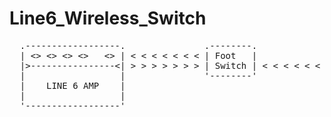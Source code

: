 # Line6_Wireless_Switch
<pre>
  .------------------.               .--------.
  | <> <> <> <>   <> | < < < < < < < | Foot   |             .-----------------.
  |>----------------<| > > > > > > > | Switch | < < < < < < | Knobs on Guitar |
  |                  |               '--------'             '-----------------'
  |    LINE 6 AMP    |
  |                  |
  '------------------'
</pre>
